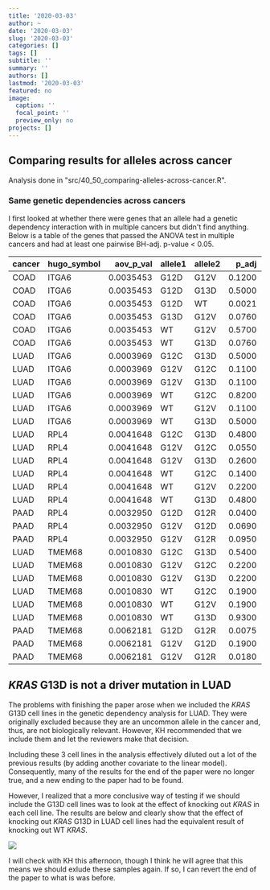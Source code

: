 ```yaml
---
title: '2020-03-03'
author: ~
date: '2020-03-03'
slug: '2020-03-03'
categories: []
tags: []
subtitle: ''
summary: ''
authors: []
lastmod: '2020-03-03'
featured: no
image:
  caption: ''
  focal_point: ''
  preview_only: no
projects: []
---
```


## Comparing results for alleles across cancer

Analysis done in "src/40_50_comparing-alleles-across-cancer.R".

### Same genetic dependencies across cancers

I first looked at whether there were genes that an allele had a genetic dependency interaction with in multiple cancers but didn't find anything.
Below is a table of the genes that passed the ANOVA test in multiple cancers and had at least one pairwise BH-adj. p-value < 0.05.

|cancer |hugo_symbol | aov_p_val|allele1 |allele2 |  p_adj| allele1_gene_effect| allele2_gene_effect| diff_gene_effect|
|:------|:-----------|---------:|:-------|:-------|------:|-------------------:|-------------------:|----------------:|
|COAD   |ITGA6       | 0.0035453|G12D    |G12V    | 0.1200|          -0.0393747|          -0.2792350|        0.2398603|
|COAD   |ITGA6       | 0.0035453|G12D    |G13D    | 0.5000|          -0.0393747|           0.0238852|       -0.0632599|
|COAD   |ITGA6       | 0.0035453|G12D    |WT      | 0.0021|          -0.0393747|          -0.2262120|        0.1868373|
|COAD   |ITGA6       | 0.0035453|G13D    |G12V    | 0.0760|           0.0238852|          -0.2792350|        0.3031202|
|COAD   |ITGA6       | 0.0035453|WT      |G12V    | 0.5700|          -0.2262120|          -0.2792350|        0.0530230|
|COAD   |ITGA6       | 0.0035453|WT      |G13D    | 0.0760|          -0.2262120|           0.0238852|       -0.2500972|
|LUAD   |ITGA6       | 0.0003969|G12C    |G13D    | 0.5000|          -0.1755755|          -0.1025356|       -0.0730399|
|LUAD   |ITGA6       | 0.0003969|G12V    |G12C    | 0.1100|          -0.4623260|          -0.1755755|       -0.2867505|
|LUAD   |ITGA6       | 0.0003969|G12V    |G13D    | 0.1100|          -0.4623260|          -0.1025356|       -0.3597904|
|LUAD   |ITGA6       | 0.0003969|WT      |G12C    | 0.8200|          -0.1657011|          -0.1755755|        0.0098744|
|LUAD   |ITGA6       | 0.0003969|WT      |G12V    | 0.1100|          -0.1657011|          -0.4623260|        0.2966249|
|LUAD   |ITGA6       | 0.0003969|WT      |G13D    | 0.5000|          -0.1657011|          -0.1025356|       -0.0631655|
|LUAD   |RPL4        | 0.0041648|G12C    |G13D    | 0.4800|          -1.9939016|          -1.8637209|       -0.1301806|
|LUAD   |RPL4        | 0.0041648|G12V    |G12C    | 0.0550|          -1.6003121|          -1.9939016|        0.3935894|
|LUAD   |RPL4        | 0.0041648|G12V    |G13D    | 0.2600|          -1.6003121|          -1.8637209|        0.2634088|
|LUAD   |RPL4        | 0.0041648|WT      |G12C    | 0.1400|          -1.7475833|          -1.9939016|        0.2463183|
|LUAD   |RPL4        | 0.0041648|WT      |G12V    | 0.2200|          -1.7475833|          -1.6003121|       -0.1472712|
|LUAD   |RPL4        | 0.0041648|WT      |G13D    | 0.4800|          -1.7475833|          -1.8637209|        0.1161376|
|PAAD   |RPL4        | 0.0032950|G12D    |G12R    | 0.0400|          -1.9343809|          -1.5718404|       -0.3625405|
|PAAD   |RPL4        | 0.0032950|G12V    |G12D    | 0.0690|          -1.7744697|          -1.9343809|        0.1599113|
|PAAD   |RPL4        | 0.0032950|G12V    |G12R    | 0.0950|          -1.7744697|          -1.5718404|       -0.2026293|
|LUAD   |TMEM68      | 0.0010830|G12C    |G13D    | 0.5400|           0.0925559|           0.1613737|       -0.0688178|
|LUAD   |TMEM68      | 0.0010830|G12V    |G12C    | 0.2200|          -0.0283807|           0.0925559|       -0.1209366|
|LUAD   |TMEM68      | 0.0010830|G12V    |G13D    | 0.2200|          -0.0283807|           0.1613737|       -0.1897544|
|LUAD   |TMEM68      | 0.0010830|WT      |G12C    | 0.1900|           0.1684341|           0.0925559|        0.0758783|
|LUAD   |TMEM68      | 0.0010830|WT      |G12V    | 0.1900|           0.1684341|          -0.0283807|        0.1968148|
|LUAD   |TMEM68      | 0.0010830|WT      |G13D    | 0.9300|           0.1684341|           0.1613737|        0.0070605|
|PAAD   |TMEM68      | 0.0062181|G12D    |G12R    | 0.0075|           0.1452765|           0.0040606|        0.1412159|
|PAAD   |TMEM68      | 0.0062181|G12V    |G12D    | 0.1900|           0.1032375|           0.1452765|       -0.0420390|
|PAAD   |TMEM68      | 0.0062181|G12V    |G12R    | 0.0180|           0.1032375|           0.0040606|        0.0991769|

##  *KRAS* G13D is not a driver mutation in LUAD

The problems with finishing the paper arose when we included the *KRAS* G13D cell lines in the genetic dependency analysis for LUAD.
They were originally excluded because they are an uncommon allele in the cancer and, thus, are not biologically relevant.
However, KH recommended that we include them and let the reviewers make that decision.

Including these 3 cell lines in the analysis effectively diluted out a lot of the previous results (by adding another covariate to the linear model).
Consequently, many of the results for the end of the paper were no longer true, and a new ending to the paper had to be found.

However, I realized that a more conclusive way of testing if we should include the G13D cell lines was to look at the effect of knocking out *KRAS* in each cell line.
The results are below and clearly show that the effect of knocking out *KRAS* G13D in LUAD cell lines had the equivalent result of knocking out WT *KRAS*.

![](/img/graphs/10_05_describe-cell-lines/kras-gene-effect_all-cancers_boxpolot.svg)

I will check with KH this afternoon, though I think he will agree that this means we should exlude these samples again.
If so, I can revert the end of the paper to what is was before.

